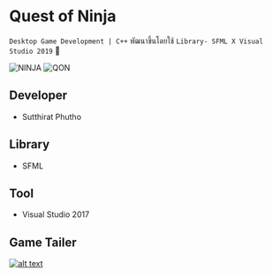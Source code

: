 # Quest of Ninja


` Desktop Game Development | C++ ` พัฒนาขึ้นโดยใช้ ` Library- SFML X Visual Studio 2019 ` 👾


![NINJA](https://github.com/radsadorn/Quest_of_Ninja/blob/master/QuestOfNinja/sprite/PNG_PLAYER_1.png) ![QON](https://github.com/radsadorn/Quest_of_Ninja/blob/master/QuestOfNinja/sprite/LOGO.png)


## Developer

* Sutthirat Phutho

## Library

* SFML

## Tool 

* Visual Studio 2017

## Game Tailer

[![alt text](https://github.com/radsadorn/Quest_of_Ninja/blob/master/QON.jpg?raw=true)](https://www.youtube.com/watch?v=zPIRKE5LVkM&t=12s)
